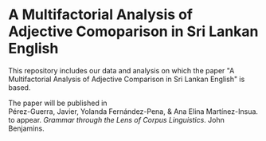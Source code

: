 # A Multifactorial Analysis of Adjective Comoparison in Sri Lankan English

This repository includes our data and analysis on which the paper "A Multifactorial Analysis of Adjective Comparison in Sri Lankan English" is based.  

The paper will be published in   
Pérez-Guerra, Javier, Yolanda Fernández-Pena, & Ana Elina Martínez-Insua. to appear. *Grammar through the Lens of Corpus Linguistics*. John Benjamins.
